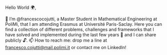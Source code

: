 Hello World 🌍,

👋 I’m @francescocojutti, a Master Student in Mathematical Engineering at PoliMi, that I am attending Erasmus at Université Paris-Saclay.
Here you can find a collection of different problems, challenges and frameworks that I have solved and implemented during the last few years 📆 and I can share publicly 🔓.
📫 How to reach me: drop me a line at francesco.cojutti@mail.polimi.it or contact me on LinkedIn!
